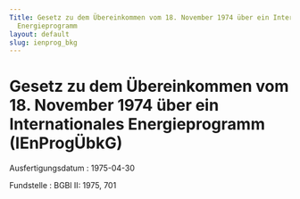 ```yaml
---
Title: Gesetz zu dem Übereinkommen vom 18. November 1974 über ein Internationales
  Energieprogramm
layout: default
slug: ienprog_bkg
---
```


# Gesetz zu dem Übereinkommen vom 18. November 1974 über ein Internationales Energieprogramm (IEnProgÜbkG)

Ausfertigungsdatum
:   1975-04-30

Fundstelle
:   BGBl II: 1975, 701

